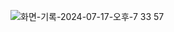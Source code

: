 ![화면-기록-2024-07-17-오후-7 33 57](https://github.com/user-attachments/assets/198c2b47-648b-4f95-bf79-feb7b32a9801)
